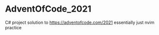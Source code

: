 # AdventOfCode_2021

C# project solution to https://adventofcode.com/2021
essentially just nvim practice
